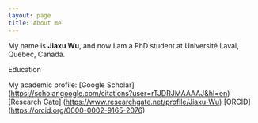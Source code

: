 ```yaml
---
layout: page
title: About me
---
```


My name is **Jiaxu Wu**, and now I am a PhD student at Université Laval, Quebec, Canada.

Education 


My academic profile: 
[Google Scholar] (https://scholar.google.com/citations?user=rTJDRJMAAAAJ&hl=en)
[Research Gate] (https://www.researchgate.net/profile/Jiaxu-Wu)
[ORCID] (https://orcid.org/0000-0002-9165-2076)
